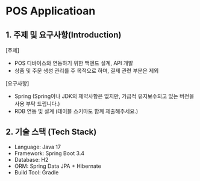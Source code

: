 # POS Applicatioan 

## 1. 주제 및 요구사항(Introduction)
[주제]
- POS 디바이스와 연동하기 위한 백엔드 설계, API 개발
- 상품 및 주문 생성 관리를 주 목적으로 하며, 결제 관련 부분은 제외     

[요구사항] 
- Spring (Spring이나 JDK의 제약사항은 없지만, 가급적 유지보수되고 있는 버전을 사용 부탁 드립니다.)
- RDB 연동 및 설계 (테이블 스키마도 함께 제출해주세요.)
   
## 2. 기술 스택 (Tech Stack)
* Language: Java 17
* Framework: Spring Boot 3.4
* Database: H2
* ORM: Spring Data JPA + Hibernate
* Build Tool: Gradle
